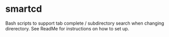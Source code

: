 # smartcd
Bash scripts to support tab complete / subdirectory search when changing direrectory. See ReadMe for instructions on how to set up.
